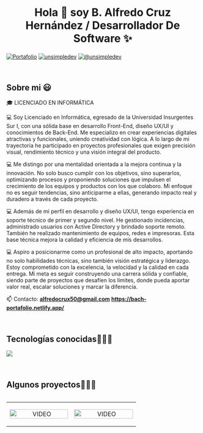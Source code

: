 <h1 align="center">Hola 👋  soy B. Alfredo Cruz Hernández / Desarrollador De Software ✨ </h1> 

<p align="left">
  <a href="https://bach-portafolio.netlify.app/" target="blank"><img align="center" src="" alt="Portafolio"  /></a>
<a href="https://www.linkedin.com/in/alfredo-cruz-hernandez-0aa89b245/" target="blank"><img align="center" src="https://img.shields.io/badge/LinkedIn-0077B5?style=for-the-badge&logo=linkedin&logoColor=white" alt="unsimpledev"/></a>
<a href = "mailto:alfredocrux50@gmail.com" target="blank"><img align="center" src="https://img.shields.io/badge/Gmail-D14836?style=for-the-badge&logo=gmail&logoColor=white" alt="@unsimpledev"  /></a>
  </p>
<br>
<h2>Sobre mi 😃</h2>
<!--Intro start-->

<p align="left">
🎓 LICENCIADO EN INFORMÁTICA

💻 Soy Licenciado en Informática, egresado de la Universidad Insurgentes Sur I, con una sólida base en desarrollo Front-End, diseño UX/UI y conocimientos de Back-End. Me especializo en crear experiencias digitales atractivas y funcionales, uniendo creatividad con lógica. A lo largo de mi trayectoria he participado en proyectos profesionales que exigen precisión visual, rendimiento técnico y una visión integral del producto.

💻 Me distingo por una mentalidad orientada a la mejora continua y la innovación. No solo busco cumplir con los objetivos, sino superarlos, optimizando procesos y proponiendo soluciones que impulsen el crecimiento de los equipos y productos con los que colaboro. Mi enfoque no es seguir tendencias, sino anticiparme a ellas, generando impacto real y duradero a través de cada proyecto.

💻 Además de mi perfil en desarrollo y diseño UX/UI, tengo experiencia en soporte técnico de primer y segundo nivel. He gestionado incidencias, administrado usuarios con Active Directory y brindado soporte remoto. También he realizado mantenimiento de equipos, redes e impresoras. Esta base técnica mejora la calidad y eficiencia de mis desarrollos.

💻 Aspiro a posicionarme como un profesional de alto impacto, aportando no solo habilidades técnicas, sino también visión estratégica y liderazgo. Estoy comprometido con la excelencia, la velocidad y la calidad en cada entrega. Mi meta es seguir construyendo una carrera sólida y confiable, siendo parte de proyectos que desafíen los límites, donde pueda aportar valor real, escalar soluciones y marcar la diferencia.

📫 Contacto: 
**alfredocrux50@gmail.com**
**https://bach-portafolio.netlify.app/**
<!--Intro end-->
  </p>
<br>

<h2 >Tecnologías conocidas👨🏻‍💻</h2>
<!--tech stack icons-->
<p align="left">
  <a href="https://skillicons.dev">
    <img src="https://skillicons.dev/icons?i=php,css,html,js,nodejs,mysql,sqlite,firebase,git,github,postman,vscode,bash=12" />
  </a>
</p>
<br>
<!-------------------------->
<div id="proyectos">
<h2 >Algunos proyectos👨🏻‍💻</h2>

<table align="left" >
<tr border="none">
  <td width="25%" align="center">
    <p align="center">
     <a href="https://www.figma.com/design/0PLXj3w0Gb7UDtM1NI1AwH/Ganadrid?node-id=0-1&p=f" title="Go to Source">
        <img align="center" width=100% src="https://raw.githubusercontent.com/unsimpledev/unsimpledev/main/assets/smsgateway.webp"   alt="VIDEO" /></a>
      </p>    
</td>
<td width="25%" align="center">
    <p align="center">
     <a href="https://pageantfans.io/partners/" title="Go to Source">
        <img align="center" width=100% src="https://raw.githubusercontent.com/unsimpledev/unsimpledev/main/assets/notifandroid.webp"   alt="VIDEO" /></a>
      </p>    
</td>
  
  
</tr>
</table>
  </div>
<br>
<br><br>
<br>
<br><br><br>
<br><br>



